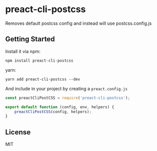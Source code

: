# preact-cli-postcss

Removes default postcss config and instead will use postcss.config.js

## Getting Started

Install it via npm:

```shell
npm install preact-cli-postcss
```

yarn:

```shell
yarn add preact-cli-postcss --dev
```

And include in your project by creating a `preact.config.js`

```javascript
const preactCliPostCSS = require('preact-cli-postcss');

export default function (config, env, helpers) {
	preactCliPostCSS(config, helpers);
}
```

## License

MIT

